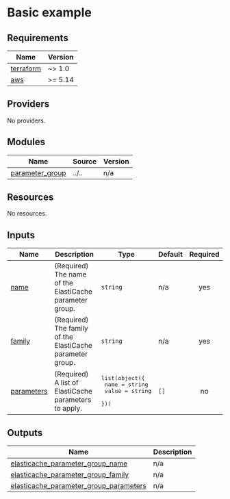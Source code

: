 # Basic example

<!-- BEGINNING OF PRE-COMMIT-TERRAFORM DOCS HOOK -->
## Requirements

| Name | Version |
|------|---------|
| <a name="requirement_terraform"></a> [terraform](#requirement\_terraform) | ~> 1.0 |
| <a name="requirement_aws"></a> [aws](#requirement\_aws) | >= 5.14 |

## Providers

No providers.

## Modules

| Name | Source | Version |
|------|--------|---------|
| <a name="module_parameter_group"></a> [parameter\_group](#module\_parameter\_group) | ../.. | n/a |

## Resources

No resources.

## Inputs

| Name | Description | Type | Default | Required |
|------|-------------|------|---------|:--------:|
| <a name="input_name"></a> [name](#input\_name) | (Required) The name of the ElastiCache parameter group. | `string` | n/a | yes |
| <a name="input_family"></a> [family](#input\_family) | (Required) The family of the ElastiCache parameter group. | `string` | n/a | yes |
| <a name="input_parameters"></a> [parameters](#input\_parameters) | (Required) A list of ElastiCache parameters to apply. | <pre>list(object({<br/>    name  = string<br/>    value = string<br/>  }))</pre> | `[]` | no |

## Outputs

| Name | Description |
|------|-------------|
| <a name="output_elasticache_parameter_group_name"></a> [elasticache\_parameter\_group\_name](#output\_elasticache\_parameter\_group\_name) | n/a |
| <a name="output_elasticache_parameter_group_family"></a> [elasticache\_parameter\_group\_family](#output\_elasticache\_parameter\_group\_family) | n/a |
| <a name="output_elasticache_parameter_group_parameters"></a> [elasticache\_parameter\_group\_parameters](#output\_elasticache\_parameter\_group\_parameters) | n/a |
<!-- END OF PRE-COMMIT-TERRAFORM DOCS HOOK -->
